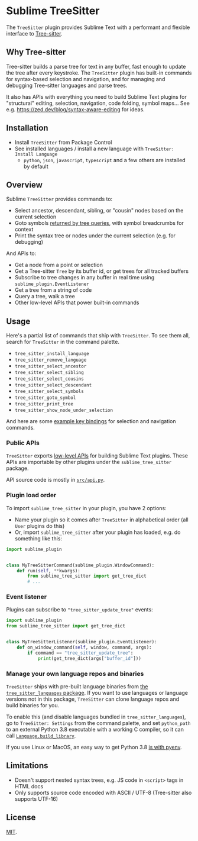 # Sublime TreeSitter

The `TreeSitter` plugin provides Sublime Text with a performant and flexible interface to [Tree-sitter](https://tree-sitter.github.io/tree-sitter/).

## Why Tree-sitter

Tree-sitter builds a parse tree for text in any buffer, fast enough to update the tree after every keystroke. The `TreeSitter` plugin has built-in commands for syntax-based selection and navigation, and for managing and debugging Tree-sitter languages and parse trees.

It also has APIs with everything you need to build Sublime Text plugins for "structural" editing, selection, navigation, code folding, symbol maps… See e.g. https://zed.dev/blog/syntax-aware-editing for ideas.

## Installation

- Install `TreeSitter` from Package Control
- See installed languages / install a new language with `TreeSitter: Install Language`
    - `python`, `json`, `javascript`, `typescript` and a few others are installed by default

## Overview

Sublime `TreeSitter` provides commands to:

- Select ancestor, descendant, sibling, or "cousin" nodes based on the current selection
- Goto symbols [returned by tree queries](./queries), with symbol breadcrumbs for context
- Print the syntax tree or nodes under the current selection (e.g. for debugging)

And APIs to:

- Get a node from a point or selection
- Get a Tree-sitter `Tree` by its buffer id, or get trees for all tracked buffers
- Subscribe to tree changes in any buffer in real time using `sublime_plugin.EventListener`
- Get a tree from a string of code
- Query a tree, walk a tree
- Other low-level APIs that power built-in commands

## Usage

Here's a partial list of commands that ship with `TreeSitter`. To see them all, search for `TreeSitter` in the command palette.

- `tree_sitter_install_language`
- `tree_sitter_remove_language`
- `tree_sitter_select_ancestor`
- `tree_sitter_select_sibling`
- `tree_sitter_select_cousins`
- `tree_sitter_select_descendant`
- `tree_sitter_select_symbols`
- `tree_sitter_goto_symbol`
- `tree_sitter_print_tree`
- `tree_sitter_show_node_under_selection`

And here are some [example key bindings](https://github.com/kylebebak/sublime_text_config/blob/aa2af3aadef035318009299504c161ba6d125f16/Default%20(OSX).sublime-keymap#L384-L577) for selection and navigation commands.

### Public APIs

`TreeSitter` exports [low-level APIs](./src/lib/sublime_tree_sitter/__init__.py) for building Sublime Text plugins. These APIs are importable by other plugins under the `sublime_tree_sitter` package.

API source code is mostly in [`src/api.py`](./src/api.py).

### Plugin load order

To import `sublime_tree_sitter` in your plugin, you have 2 options:

- Name your plugin so it comes after `TreeSitter` in alphabetical order (all `User` plugins do this)
- Or, import `sublime_tree_sitter` after your plugin has loaded, e.g. do something like this:

```py
import sublime_plugin


class MyTreeSitterCommand(sublime_plugin.WindowCommand):
    def run(self, **kwargs):
        from sublime_tree_sitter import get_tree_dict
        # ...
```

### Event listener

Plugins can subscribe to `"tree_sitter_update_tree"` events:

```py
import sublime_plugin
from sublime_tree_sitter import get_tree_dict


class MyTreeSitterListener(sublime_plugin.EventListener):
    def on_window_command(self, window, command, args):
        if command == "tree_sitter_update_tree":
            print(get_tree_dict(args["buffer_id"]))
```

### Manage your own language repos and binaries

`TreeSitter` ships with pre-built language binaries from [the `tree_sitter_languages` package](https://github.com/grantjenks/py-tree-sitter-languages). If you want to use languages or language versions not in this package, `TreeSitter` can clone language repos and build binaries for you.

To enable this (and disable languages bundled in `tree_sitter_languages`), go to `TreeSitter: Settings` from the command palette, and set `python_path` to an external Python 3.8 executable with a working C compiler, so it can call [`Language.build_library`](https://github.com/tree-sitter/py-tree-sitter/blob/565f1654d1849e966c77326e11e65ba6ef530feb/tree_sitter/__init__.py#L63).

If you use Linux or MacOS, an easy way to get Python 3.8 [is with pyenv](https://github.com/pyenv/pyenv).

## Limitations

- Doesn't support nested syntax trees, e.g. JS code in `<script>` tags in HTML docs
- Only supports source code encoded with ASCII / UTF-8 (Tree-sitter also supports UTF-16)

## License

[MIT](https://opensource.org/licenses/MIT).
